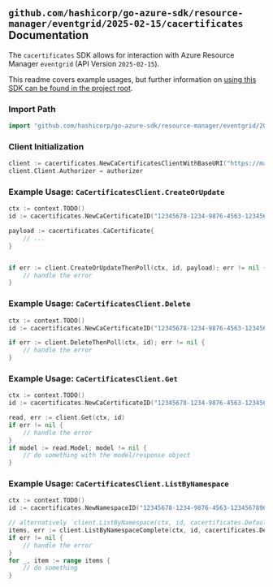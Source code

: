 
## `github.com/hashicorp/go-azure-sdk/resource-manager/eventgrid/2025-02-15/cacertificates` Documentation

The `cacertificates` SDK allows for interaction with Azure Resource Manager `eventgrid` (API Version `2025-02-15`).

This readme covers example usages, but further information on [using this SDK can be found in the project root](https://github.com/hashicorp/go-azure-sdk/tree/main/docs).

### Import Path

```go
import "github.com/hashicorp/go-azure-sdk/resource-manager/eventgrid/2025-02-15/cacertificates"
```


### Client Initialization

```go
client := cacertificates.NewCaCertificatesClientWithBaseURI("https://management.azure.com")
client.Client.Authorizer = authorizer
```


### Example Usage: `CaCertificatesClient.CreateOrUpdate`

```go
ctx := context.TODO()
id := cacertificates.NewCaCertificateID("12345678-1234-9876-4563-123456789012", "example-resource-group", "namespaceName", "caCertificateName")

payload := cacertificates.CaCertificate{
	// ...
}


if err := client.CreateOrUpdateThenPoll(ctx, id, payload); err != nil {
	// handle the error
}
```


### Example Usage: `CaCertificatesClient.Delete`

```go
ctx := context.TODO()
id := cacertificates.NewCaCertificateID("12345678-1234-9876-4563-123456789012", "example-resource-group", "namespaceName", "caCertificateName")

if err := client.DeleteThenPoll(ctx, id); err != nil {
	// handle the error
}
```


### Example Usage: `CaCertificatesClient.Get`

```go
ctx := context.TODO()
id := cacertificates.NewCaCertificateID("12345678-1234-9876-4563-123456789012", "example-resource-group", "namespaceName", "caCertificateName")

read, err := client.Get(ctx, id)
if err != nil {
	// handle the error
}
if model := read.Model; model != nil {
	// do something with the model/response object
}
```


### Example Usage: `CaCertificatesClient.ListByNamespace`

```go
ctx := context.TODO()
id := cacertificates.NewNamespaceID("12345678-1234-9876-4563-123456789012", "example-resource-group", "namespaceName")

// alternatively `client.ListByNamespace(ctx, id, cacertificates.DefaultListByNamespaceOperationOptions())` can be used to do batched pagination
items, err := client.ListByNamespaceComplete(ctx, id, cacertificates.DefaultListByNamespaceOperationOptions())
if err != nil {
	// handle the error
}
for _, item := range items {
	// do something
}
```
